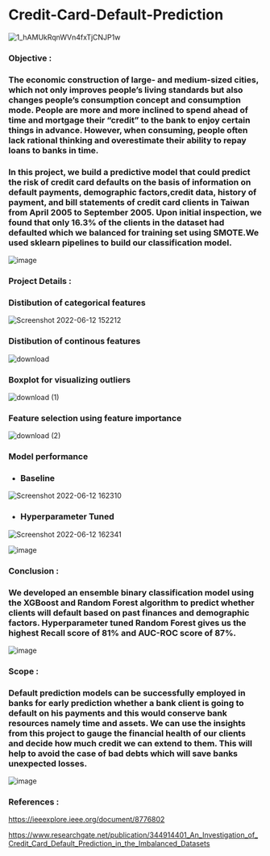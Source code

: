 # Credit-Card-Default-Prediction
![1_hAMUkRqnWVn4fxTjCNJP1w](https://user-images.githubusercontent.com/98027899/162555335-b2686f0c-0547-4886-a50a-ba11428631de.jpeg)

### Objective : 
### The economic construction of large- and medium-sized cities, which not only improves people’s living standards but also changes people’s consumption concept and consumption mode. People are more and more inclined to spend ahead of time and mortgage their “credit” to the bank to enjoy certain things in advance. However, when consuming, people often lack rational thinking and overestimate their ability to repay loans to banks in time.

### In this project, we build a predictive model that could predict the risk of credit card defaults on the basis of information on default payments, demographic factors,credit data, history of payment, and bill statements of credit card clients in Taiwan from April 2005 to September 2005. Upon initial inspection, we found that only 16.3% of the clients in the dataset had defaulted which we balanced for training set using SMOTE.We used sklearn pipelines to build our classification model.

![image](https://user-images.githubusercontent.com/98027899/173230056-1ecb80a7-291a-4acb-88cd-dff683812899.png)

### Project Details :

### Distibution of categorical features
![Screenshot 2022-06-12 152212](https://user-images.githubusercontent.com/98027899/173229729-4bb2e554-b9c5-47f8-9b34-a07c4e56496a.png)

### Distibution of continous features
![download](https://user-images.githubusercontent.com/98027899/173229751-9e414336-0e12-4e7a-a315-c5c92c479724.png)

### Boxplot for visualizing outliers
![download (1)](https://user-images.githubusercontent.com/98027899/173230165-377a25dd-17ce-4730-b6ef-f13972a0f104.png)


### Feature selection using feature importance
![download (2)](https://user-images.githubusercontent.com/98027899/173229819-e1df20a0-38ee-4c8c-a4d2-ae129c2725b6.png)

### Model performance
* ### Baseline
![Screenshot 2022-06-12 162310](https://user-images.githubusercontent.com/98027899/173229867-9abbc294-122e-445c-a5d0-46045660b992.png)

 * ### Hyperparameter Tuned
![Screenshot 2022-06-12 162341](https://user-images.githubusercontent.com/98027899/173230101-72dd22a4-fb55-4767-a227-aa2116b02a7a.png)

![image](https://user-images.githubusercontent.com/98027899/173230056-1ecb80a7-291a-4acb-88cd-dff683812899.png)

### Conclusion :

### We developed an ensemble binary classification model using the XGBoost and Random Forest algorithm to predict whether clients will default based on past finances and demographic factors. Hyperparameter tuned Random Forest gives us the highest Recall score of 81% and AUC-ROC score of 87%.

![image](https://user-images.githubusercontent.com/98027899/173230056-1ecb80a7-291a-4acb-88cd-dff683812899.png)

### Scope :
### Default prediction models can be successfully employed in banks for early prediction whether a bank client is going to default on his payments and this would conserve bank resources namely time and assets. We can use the insights from this project to gauge the financial health of our clients and decide how much credit we can extend to them. This will help to avoid the case of bad debts which will save banks unexpected losses.

![image](https://user-images.githubusercontent.com/98027899/173230056-1ecb80a7-291a-4acb-88cd-dff683812899.png)

### References :

https://ieeexplore.ieee.org/document/8776802

https://www.researchgate.net/publication/344914401_An_Investigation_of_Credit_Card_Default_Prediction_in_the_Imbalanced_Datasets
